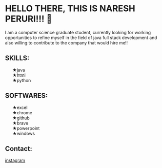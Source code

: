 <h1>HELLO THERE, THIS IS NARESH PERURI!!! &#128075;</h1>
    <p>I am a computer science graduate student, currently looking for working opportunities to refine myself in the field of java full stack development and also willing to contribute to the company that would hire me!!</p>
    <h2>SKILLS:</h2>
    <ul type="none">
        <li>&#9733;java</li>
        <li>&#9733;html</li>
        <li>&#9733;python</li>
    </ul>
    <h2>SOFTWARES:</h2>
    <ul type="none">
        <li>&#9733;excel</li>
        <li>&#9733;chrome</li>
        <li>&#9733;github</li>
        <li>&#9733;brave</li>
        <li>&#9733;powerpoint</li>
        <li>&#9733;windows</li>
    </ul>
    <h2>Contact:</h2>
    <a href="https://www.instagram.com/naresh_peruri" target="_blank">instagram</a>
    
